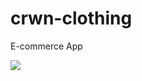 # crwn-clothing
E-commerce App

![](https://github.com/sagnikghoshcr7/images/blob/master/crwn-lap.gif)
